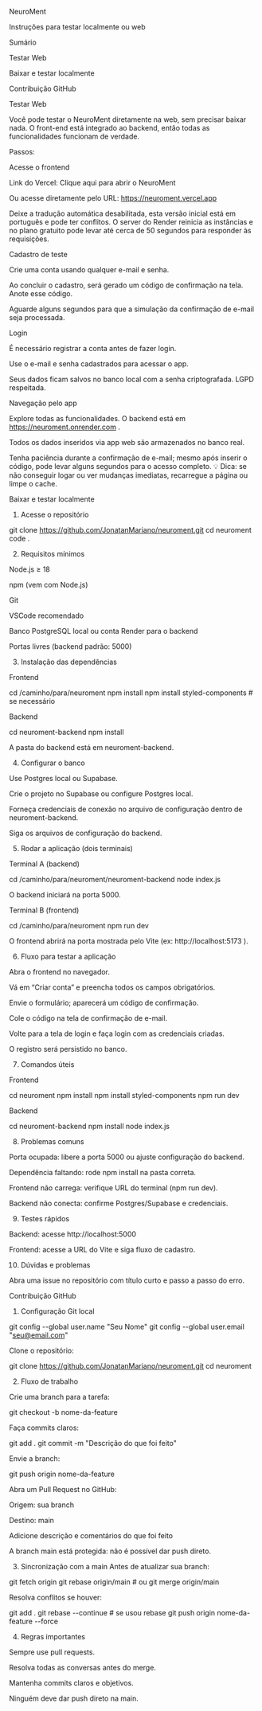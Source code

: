 NeuroMent

Instruções para testar localmente ou web

Sumário

Testar Web

Baixar e testar localmente

Contribuição GitHub

Testar Web

Você pode testar o NeuroMent diretamente na web, sem precisar baixar nada. O front-end está integrado ao backend, então todas as funcionalidades funcionam de verdade.

Passos:

Acesse o frontend

Link do Vercel: Clique aqui para abrir o NeuroMent

Ou acesse diretamente pelo URL: https://neuroment.vercel.app

Deixe a tradução automática desabilitada, esta versão inicial está em português e pode ter conflitos.
O server do Render reinicia as instâncias e no plano gratuito pode levar até cerca de 50 segundos para responder às requisições.

Cadastro de teste

Crie uma conta usando qualquer e-mail e senha.

Ao concluir o cadastro, será gerado um código de confirmação na tela. Anote esse código.

Aguarde alguns segundos para que a simulação da confirmação de e-mail seja processada.

Login

É necessário registrar a conta antes de fazer login.

Use o e-mail e senha cadastrados para acessar o app.

Seus dados ficam salvos no banco local com a senha criptografada. LGPD respeitada.

Navegação pelo app

Explore todas as funcionalidades. O backend está em https://neuroment.onrender.com
.

Todos os dados inseridos via app web são armazenados no banco real.

Tenha paciência durante a confirmação de e-mail; mesmo após inserir o código, pode levar alguns segundos para o acesso completo.
💡 Dica: se não conseguir logar ou ver mudanças imediatas, recarregue a página ou limpe o cache.

Baixar e testar localmente

1. Acesse o repositório

git clone https://github.com/JonatanMariano/neuroment.git
cd neuroment
code .


2. Requisitos mínimos

Node.js ≥ 18

npm (vem com Node.js)

Git

VSCode recomendado

Banco PostgreSQL local ou conta Render para o backend

Portas livres (backend padrão: 5000)

3. Instalação das dependências

Frontend

cd /caminho/para/neuroment
npm install
npm install styled-components   # se necessário


Backend

cd neuroment-backend
npm install


A pasta do backend está em neuroment-backend.

4. Configurar o banco

Use Postgres local ou Supabase.

Crie o projeto no Supabase ou configure Postgres local.

Forneça credenciais de conexão no arquivo de configuração dentro de neuroment-backend.

Siga os arquivos de configuração do backend.

5. Rodar a aplicação (dois terminais)

Terminal A (backend)

cd /caminho/para/neuroment/neuroment-backend
node index.js


O backend iniciará na porta 5000.

Terminal B (frontend)

cd /caminho/para/neuroment
npm run dev


O frontend abrirá na porta mostrada pelo Vite (ex: http://localhost:5173
).

6. Fluxo para testar a aplicação

Abra o frontend no navegador.

Vá em “Criar conta” e preencha todos os campos obrigatórios.

Envie o formulário; aparecerá um código de confirmação.

Cole o código na tela de confirmação de e-mail.

Volte para a tela de login e faça login com as credenciais criadas.

O registro será persistido no banco.

7. Comandos úteis

Frontend

cd neuroment
npm install
npm install styled-components
npm run dev


Backend

cd neuroment-backend
npm install
node index.js


8. Problemas comuns

Porta ocupada: libere a porta 5000 ou ajuste configuração do backend.

Dependência faltando: rode npm install na pasta correta.

Frontend não carrega: verifique URL do terminal (npm run dev).

Backend não conecta: confirme Postgres/Supabase e credenciais.

9. Testes rápidos

Backend: acesse http://localhost:5000

Frontend: acesse a URL do Vite e siga fluxo de cadastro.

10. Dúvidas e problemas

Abra uma issue no repositório com título curto e passo a passo do erro.

Contribuição GitHub

1. Configuração Git local

git config --global user.name "Seu Nome"
git config --global user.email "seu@email.com"


Clone o repositório:

git clone https://github.com/JonatanMariano/neuroment.git
cd neuroment


2. Fluxo de trabalho

Crie uma branch para a tarefa:

git checkout -b nome-da-feature


Faça commits claros:

git add .
git commit -m "Descrição do que foi feito"


Envie a branch:

git push origin nome-da-feature


Abra um Pull Request no GitHub:

Origem: sua branch

Destino: main

Adicione descrição e comentários do que foi feito

A branch main está protegida: não é possível dar push direto.

3. Sincronização com a main
Antes de atualizar sua branch:

git fetch origin
git rebase origin/main   # ou git merge origin/main


Resolva conflitos se houver:

git add .
git rebase --continue   # se usou rebase
git push origin nome-da-feature --force


4. Regras importantes

Sempre use pull requests.

Resolva todas as conversas antes do merge.

Mantenha commits claros e objetivos.

Ninguém deve dar push direto na main.
